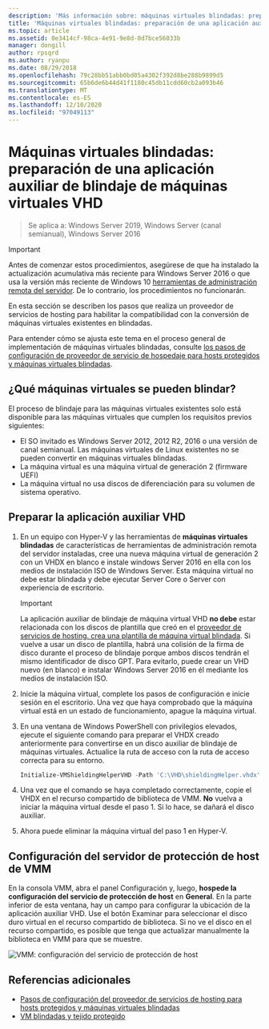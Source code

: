 ```yaml
---
description: 'Más información sobre: máquinas virtuales blindadas: preparación de una aplicación auxiliar de blindaje de VM VHD'
title: 'Máquinas virtuales blindadas: preparación de una aplicación auxiliar de blindaje de máquinas virtuales VHD'
ms.topic: article
ms.assetid: 0e3414cf-98ca-4e91-9e8d-0d7bce56033b
manager: dongill
author: rpsqrd
ms.author: ryanpu
ms.date: 08/29/2018
ms.openlocfilehash: 79c28bb51abb0bd05a4302f392d8be288b9899d5
ms.sourcegitcommit: 65b6de6b44d41f1180c45db11cdd60cb2a093b46
ms.translationtype: MT
ms.contentlocale: es-ES
ms.lasthandoff: 12/10/2020
ms.locfileid: "97049113"
---
```

# <a name="shielded-vms---preparing-a-vm-shielding-helper-vhd"></a>Máquinas virtuales blindadas: preparación de una aplicación auxiliar de blindaje de máquinas virtuales VHD

>Se aplica a: Windows Server 2019, Windows Server (canal semianual), Windows Server 2016

> [!IMPORTANT]
> Antes de comenzar estos procedimientos, asegúrese de que ha instalado la actualización acumulativa más reciente para Windows Server 2016 o que usa la versión más reciente de Windows 10 [herramientas de administración remota del servidor](https://www.microsoft.com/download/details.aspx?id=45520). De lo contrario, los procedimientos no funcionarán.

En esta sección se describen los pasos que realiza un proveedor de servicios de hosting para habilitar la compatibilidad con la conversión de máquinas virtuales existentes en blindadas.

Para entender cómo se ajusta este tema en el proceso general de implementación de máquinas virtuales blindadas, consulte [los pasos de configuración de proveedor de servicio de hospedaje para hosts protegidos y máquinas virtuales blindadas](guarded-fabric-configuration-scenarios-for-shielded-vms-overview.md).

## <a name="which-vms-can-be-shielded"></a>¿Qué máquinas virtuales se pueden blindar?

El proceso de blindaje para las máquinas virtuales existentes solo está disponible para las máquinas virtuales que cumplen los requisitos previos siguientes:

- El SO invitado es Windows Server 2012, 2012 R2, 2016 o una versión de canal semianual. Las máquinas virtuales de Linux existentes no se pueden convertir en máquinas virtuales blindadas.
- La máquina virtual es una máquina virtual de generación 2 (firmware UEFI)
- La máquina virtual no usa discos de diferenciación para su volumen de sistema operativo.

## <a name="prepare-helper-vhd"></a>Preparar la aplicación auxiliar VHD

1.  En un equipo con Hyper-V y las herramientas de **máquinas virtuales blindadas** de características de herramientas de administración remota del servidor instaladas, cree una nueva máquina virtual de generación 2 con un VHDX en blanco e instale windows Server 2016 en ella con los medios de instalación ISO de Windows Server. Esta máquina virtual no debe estar blindada y debe ejecutar Server Core o Server con experiencia de escritorio.

    > [!IMPORTANT]
    > La aplicación auxiliar de blindaje de máquina virtual VHD **no debe** estar relacionada con los discos de plantilla que creó en el [proveedor de servicios de hosting. crea una plantilla de máquina virtual blindada](guarded-fabric-create-a-shielded-vm-template.md). Si vuelve a usar un disco de plantilla, habrá una colisión de la firma de disco durante el proceso de blindaje porque ambos discos tendrán el mismo identificador de disco GPT. Para evitarlo, puede crear un VHD nuevo (en blanco) e instalar Windows Server 2016 en él mediante los medios de instalación ISO.

2.  Inicie la máquina virtual, complete los pasos de configuración e inicie sesión en el escritorio. Una vez que haya comprobado que la máquina virtual está en un estado de funcionamiento, apague la máquina virtual.

3.  En una ventana de Windows PowerShell con privilegios elevados, ejecute el siguiente comando para preparar el VHDX creado anteriormente para convertirse en un disco auxiliar de blindaje de máquinas virtuales. Actualice la ruta de acceso con la ruta de acceso correcta para su entorno.

    ```powershell
    Initialize-VMShieldingHelperVHD -Path 'C:\VHD\shieldingHelper.vhdx'
    ```

4.  Una vez que el comando se haya completado correctamente, copie el VHDX en el recurso compartido de biblioteca de VMM. **No** vuelva a iniciar la máquina virtual desde el paso 1. Si lo hace, se dañará el disco auxiliar.

5.  Ahora puede eliminar la máquina virtual del paso 1 en Hyper-V.

## <a name="configure-vmm-host-guardian-server-settings"></a>Configuración del servidor de protección de host de VMM

En la consola VMM, abra el panel Configuración y, luego, **hospede la configuración del servicio de protección de host** en **General**. En la parte inferior de esta ventana, hay un campo para configurar la ubicación de la aplicación auxiliar VHD. Use el botón Examinar para seleccionar el disco duro virtual en el recurso compartido de biblioteca. Si no ve el disco en el recurso compartido, es posible que tenga que actualizar manualmente la biblioteca en VMM para que se muestre.

![VMM: configuración del servicio de protección de host](../media/Guarded-Fabric-Shielded-VM/guarded-host-vmm-hgs-settings-01.png)

## <a name="additional-references"></a>Referencias adicionales

- [Pasos de configuración del proveedor de servicios de hosting para hosts protegidos y máquinas virtuales blindadas](guarded-fabric-configuration-scenarios-for-shielded-vms-overview.md)
- [VM blindadas y tejido protegido](guarded-fabric-and-shielded-vms-top-node.md)
